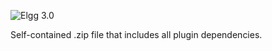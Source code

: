 ![Elgg 3.0](https://img.shields.io/badge/Elgg-3.0.x-orange.svg?style=flat-square)

Self-contained .zip file that includes all plugin dependencies.